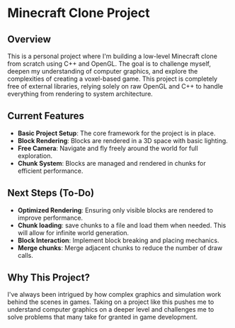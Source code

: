 # Minecraft Clone Project

## Overview
This is a personal project where I'm building a low-level Minecraft clone from scratch using C++ and OpenGL. The goal is to challenge myself, deepen my understanding of computer graphics, and explore the complexities of creating a voxel-based game. This project is completely free of external libraries, relying solely on raw OpenGL and C++ to handle everything from rendering to system architecture.

## Current Features
- **Basic Project Setup**: The core framework for the project is in place.
- **Block Rendering**: Blocks are rendered in a 3D space with basic lighting.
- **Free Camera**: Navigate and fly freely around the world for full exploration.
- **Chunk System**: Blocks are managed and rendered in chunks for efficient performance.

## Next Steps (To-Do)
- **Optimized Rendering**: Ensuring only visible blocks are rendered to improve performance.
- **Chunk loading**: save chunks to a file and load them when needed. This will allow for infinite world generation.
- **Block Interaction**: Implement block breaking and placing mechanics.
- **Merge chunks**: Merge adjacent chunks to reduce the number of draw calls.

## Why This Project?
I've always been intrigued by how complex graphics and simulation work behind the scenes in games. Taking on a project like this pushes me to understand computer graphics on a deeper level and challenges me to solve problems that many take for granted in game development.
